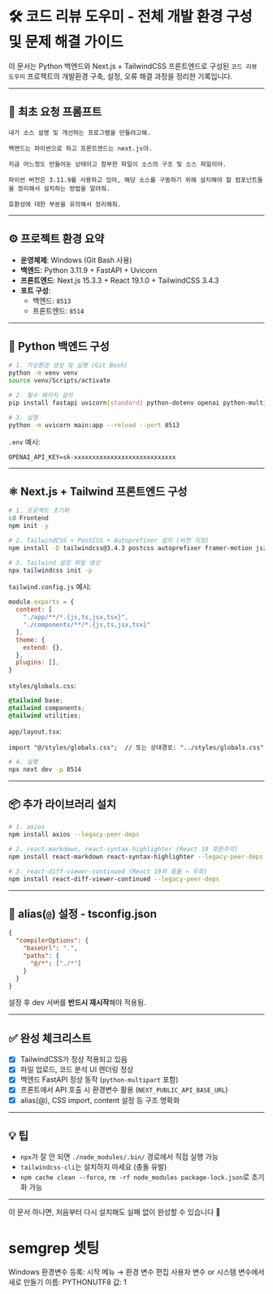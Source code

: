 
# 🛠️ 코드 리뷰 도우미 - 전체 개발 환경 구성 및 문제 해결 가이드

이 문서는 Python 백엔드와 Next.js + TailwindCSS 프론트엔드로 구성된 `코드 리뷰 도우미` 프로젝트의 개발환경 구축, 설정, 오류 해결 과정을 정리한 기록입니다.

---

## 🧾 최초 요청 프롬프트

```
내가 소스 설명 및 개선하는 프로그램을 만들려고해.

백엔드는 파이썬으로 하고 프론트엔드는 next.js야.

지금 어느정도 만들어둔 상태이고 첨부한 파일이 소스의 구조 및 소스 파일이야.

파이썬 버전은 3.11.9를 사용하고 있어, 해당 소스를 구동하기 위해 설치해야 할 컴포넌트들을 정리해서 설치하는 방법을 알려줘.

호환성에 대한 부분을 유의해서 정리해줘.
```

---

## ⚙️ 프로젝트 환경 요약

- **운영체제**: Windows (Git Bash 사용)
- **백엔드**: Python 3.11.9 + FastAPI + Uvicorn
- **프론트엔드**: Next.js 15.3.3 + React 19.1.0 + TailwindCSS 3.4.3
- **포트 구성**:
  - 백엔드: `8513`
  - 프론트엔드: `8514`

---

## 🐍 Python 백엔드 구성

```bash
# 1. 가상환경 생성 및 실행 (Git Bash)
python -m venv venv
source venv/Scripts/activate

# 2. 필수 패키지 설치
pip install fastapi uvicorn[standard] python-dotenv openai python-multipart semgrep

# 3. 실행
python -m uvicorn main:app --reload --port 8513
```

`.env` 예시:
```
OPENAI_API_KEY=sk-xxxxxxxxxxxxxxxxxxxxxxxxxxxx
```

---

## ⚛️ Next.js + Tailwind 프론트엔드 구성

```bash
# 1. 프로젝트 초기화
cd Frontend
npm init -y

# 2. TailwindCSS + PostCSS + Autoprefixer 설치 (버전 지정)
npm install -D tailwindcss@3.4.3 postcss autoprefixer framer-motion jszip --legacy-peer-deps

# 3. Tailwind 설정 파일 생성
npx tailwindcss init -p
```

`tailwind.config.js` 예시:
```js
module.exports = {
  content: [
    "./app/**/*.{js,ts,jsx,tsx}",
    "./components/**/*.{js,ts,jsx,tsx}"
  ],
  theme: {
    extend: {},
  },
  plugins: [],
}
```

`styles/globals.css`:
```css
@tailwind base;
@tailwind components;
@tailwind utilities;
```

`app/layout.tsx`:
```tsx
import "@/styles/globals.css";  // 또는 상대경로: "../styles/globals.css"
```

```bash
# 4. 실행
npx next dev -p 8514
```

---

## 📦 추가 라이브러리 설치

```bash
# 1. axios
npm install axios --legacy-peer-deps

# 2. react-markdown, react-syntax-highlighter (React 19 호환주의)
npm install react-markdown react-syntax-highlighter --legacy-peer-deps

# 3. react-diff-viewer-continued (React 19와 충돌 → 우회)
npm install react-diff-viewer-continued --legacy-peer-deps
```

---

## 🧭 alias(`@`) 설정 - tsconfig.json

```json
{
  "compilerOptions": {
    "baseUrl": ".",
    "paths": {
      "@/*": ["./*"]
    }
  }
}
```

설정 후 dev 서버를 **반드시 재시작**해야 적용됨.

---

## ✅ 완성 체크리스트

- [x] TailwindCSS가 정상 적용되고 있음
- [x] 파일 업로드, 코드 분석 UI 렌더링 정상
- [x] 백엔드 FastAPI 정상 동작 (`python-multipart` 포함)
- [x] 프론트에서 API 호출 시 환경변수 활용 (`NEXT_PUBLIC_API_BASE_URL`)
- [x] alias(@), CSS import, content 설정 등 구조 명확화

---

## 💡 팁

- `npx`가 잘 안 되면 `./node_modules/.bin/` 경로에서 직접 실행 가능
- `tailwindcss-cli`는 설치하지 마세요 (충돌 유발)
- `npm cache clean --force`, `rm -rf node_modules package-lock.json`로 초기화 가능

---

이 문서 하나면, 처음부터 다시 설치해도 실패 없이 완성할 수 있습니다 💪

# semgrep 셋팅
Windows 환경변수 등록:
시작 메뉴 → 환경 변수 편집
사용자 변수 or 시스템 변수에서 새로 만들기
이름: PYTHONUTF8
값: 1